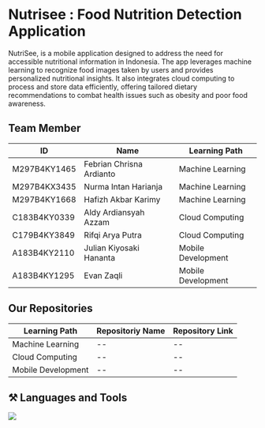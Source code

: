 <h1>
  Nutrisee : Food Nutrition Detection Application
</h1>
<p>
NutriSee, is a mobile application designed to address the need for accessible nutritional information in Indonesia. The app leverages machine learning to recognize food images taken by users and provides personalized nutritional insights. It also integrates cloud computing to process and store data efficiently, offering tailored dietary recommendations to combat health issues such as obesity and poor food awareness.
</p>

<h2>
  Team Member
</h2>

| ID  | Name | Learning Path |
| ------------- | ------------- | ------------- |
| M297B4KY1465 | Febrian Chrisna Ardianto | Machine Learning |
| M297B4KX3435 | Nurma Intan Harianja | Machine Learning |
| M297B4KY1668 | Hafizh Akbar Karimy | Machine Learning |
| C183B4KY0339 | Aldy Ardiansyah Azzam | Cloud Computing |
| C179B4KY3849 | Rifqi Arya Putra | Cloud Computing |
| A183B4KY2110 | Julian Kiyosaki Hananta | Mobile Development |
| A183B4KY1295 | Evan Zaqli | Mobile Development |

<h2>
  Our Repositories
</h2>

| Learning Path  | Repositoriy Name | Repository Link |
| ------------- | ------------- | ------------- |
| Machine Learning | -- | -- |
| Cloud Computing | -- | -- |
| Mobile Development | -- | -- |

<h2>⚒️ Languages and Tools</h2>
<div>
    <img src="https://skillicons.dev/icons?i=vscode,figma,github,tensorflow,py,kotlin,gcp,androidstudio" /><br>
</div>
